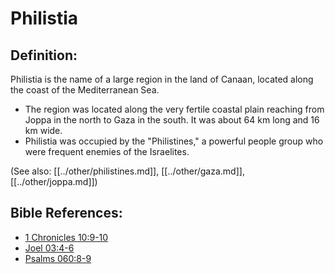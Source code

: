 # Philistia #

## Definition: ##

Philistia is the name of a large region in the land of Canaan, located along the coast of the Mediterranean Sea.

* The region was located along the very fertile coastal plain reaching from Joppa in the north to Gaza in the south. It was about 64 km long and 16 km wide.
* Philistia was occupied by the "Philistines," a powerful people group who were frequent enemies of the Israelites.

(See also: [[../other/philistines.md]], [[../other/gaza.md]], [[../other/joppa.md]])

## Bible References: ##

* [1 Chronicles 10:9-10](en/tn/1ch/help/10/09)
* [Joel 03:4-6](en/tn/jol/help/03/04)
* [Psalms 060:8-9](en/tn/psa/help/60/08)